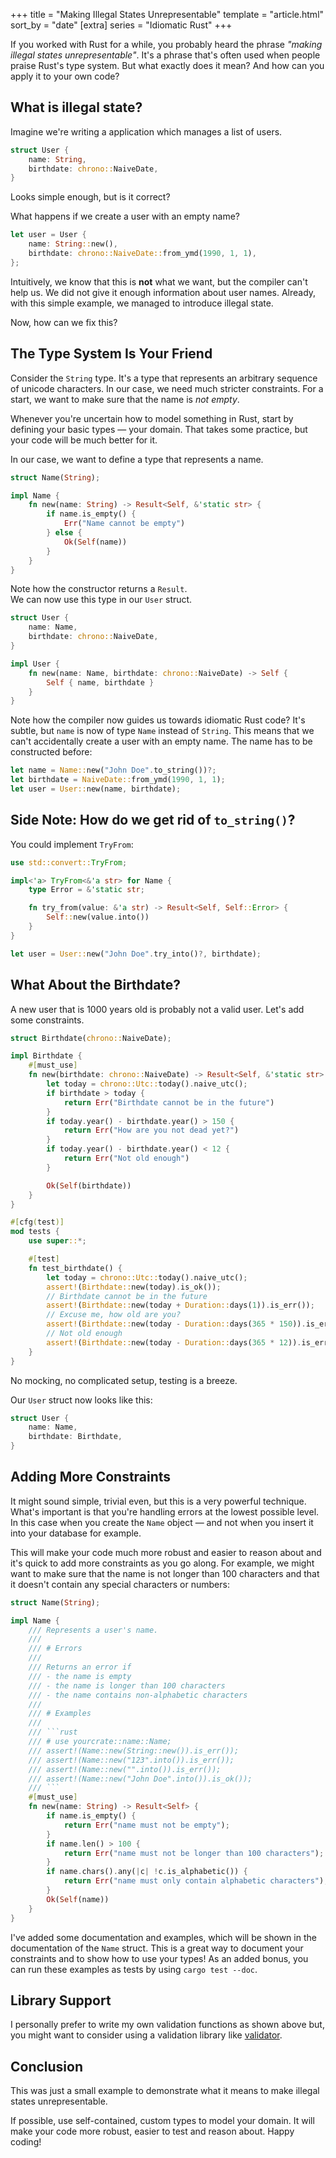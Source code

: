 +++
title = "Making Illegal States Unrepresentable"
template = "article.html"
sort_by = "date"
[extra]
series = "Idiomatic Rust"
+++

If you worked with Rust for a while, you probably heard the phrase *"making
illegal states unrepresentable"*. It's a phrase that's often used when people
praise Rust's type system. But what exactly does it mean? And how can you apply
it to your own code?

## What is illegal state?

Imagine we're writing a application which manages a list of users. 

```rust
struct User {
    name: String,
    birthdate: chrono::NaiveDate,
}
```

Looks simple enough, but is it correct?

What happens if we create a user with an empty name?

```rust
let user = User {
    name: String::new(),
    birthdate: chrono::NaiveDate::from_ymd(1990, 1, 1),
};
```

Intuitively, we know that this is **not** what we want, but the compiler can't help us.
We did not give it enough information about user names.
Already, with this simple example, we managed to introduce illegal state.

Now, how can we fix this?

## The Type System Is Your Friend

Consider the `String` type. It's a type that represents 
an arbitrary sequence of unicode characters. In our case, we need much stricter
constraints. For a start, we want to make sure that the name is *not
empty*.

Whenever you're uncertain how to model something in Rust,
start by defining your basic types &mdash; your domain.
That takes some practice, but your code will be much better for it.

In our case, we want to define a type that represents a name.

```rust
struct Name(String);

impl Name {
    fn new(name: String) -> Result<Self, &'static str> {
        if name.is_empty() {
            Err("Name cannot be empty")
        } else {
            Ok(Self(name))
        }
    }
}
```

Note how the constructor returns a `Result`.   
We can now use this type in our `User` struct.

```rust
struct User {
    name: Name,
    birthdate: chrono::NaiveDate,
}

impl User {
    fn new(name: Name, birthdate: chrono::NaiveDate) -> Self {
        Self { name, birthdate }
    }
}
```

Note how the compiler now guides us towards idiomatic Rust code?
It's subtle, but `name` is now of type `Name` instead of `String`.
This means that we can't accidentally create a user with an empty name.
The name has to be constructed before:

```rust
let name = Name::new("John Doe".to_string())?;
let birthdate = NaiveDate::from_ymd(1990, 1, 1);
let user = User::new(name, birthdate);
```

## Side Note: How do we get rid of <code>to_string()</code>?

You could implement `TryFrom`:

```rust
use std::convert::TryFrom;

impl<'a> TryFrom<&'a str> for Name {
    type Error = &'static str;

    fn try_from(value: &'a str) -> Result<Self, Self::Error> {
        Self::new(value.into())
    }
}

let user = User::new("John Doe".try_into()?, birthdate);
```

## What About the Birthdate?

A new user that is 1000 years old is probably not a valid user.
Let's add some constraints.

```rust
struct Birthdate(chrono::NaiveDate);

impl Birthdate {
    #[must_use]
    fn new(birthdate: chrono::NaiveDate) -> Result<Self, &'static str> {
        let today = chrono::Utc::today().naive_utc();
        if birthdate > today {
            return Err("Birthdate cannot be in the future")
        }
        if today.year() - birthdate.year() > 150 {
            return Err("How are you not dead yet?")
        }
        if today.year() - birthdate.year() < 12 {
            return Err("Not old enough")
        }

        Ok(Self(birthdate))
    }
}

#[cfg(test)]
mod tests {
    use super::*;

    #[test]
    fn test_birthdate() {
        let today = chrono::Utc::today().naive_utc();
        assert!(Birthdate::new(today).is_ok());
        // Birthdate cannot be in the future
        assert!(Birthdate::new(today + Duration::days(1)).is_err());
        // Excuse me, how old are you?
        assert!(Birthdate::new(today - Duration::days(365 * 150)).is_err());
        // Not old enough
        assert!(Birthdate::new(today - Duration::days(365 * 12)).is_err());
    }
}
```

No mocking, no complicated setup, testing is a breeze.

Our `User` struct now looks like this:

```rust
struct User {
    name: Name,
    birthdate: Birthdate,
}
```

## Adding More Constraints

It might sound simple, trivial even, but this is a very powerful technique.
What's important is that you're handling errors at the lowest possible level. In
this case when you create the `Name` object &mdash; and not when you insert it
into your database for example.

This will make your code much more robust and easier to reason about and it's
quick to add more constraints as you go along. For example, we might want
to make sure that the name is not longer than 100 characters and that
it doesn't contain any special characters or numbers:

```rust
struct Name(String);

impl Name {
    /// Represents a user's name.
    ///
    /// # Errors
    ///
    /// Returns an error if
    /// - the name is empty
    /// - the name is longer than 100 characters
    /// - the name contains non-alphabetic characters
    ///
    /// # Examples
    ///
    /// ```rust
    /// # use yourcrate::name::Name;
    /// assert!(Name::new(String::new()).is_err());
    /// assert!(Name::new("123".into()).is_err());
    /// assert!(Name::new("".into()).is_err());
    /// assert!(Name::new("John Doe".into()).is_ok());
    /// ```
    #[must_use]
    fn new(name: String) -> Result<Self> {
        if name.is_empty() {
            return Err("name must not be empty");
        }
        if name.len() > 100 {
            return Err("name must not be longer than 100 characters");
        }
        if name.chars().any(|c| !c.is_alphabetic()) {
            return Err("name must only contain alphabetic characters");
        }
        Ok(Self(name))
    }
}
```

I've added some documentation and examples, which will be shown in the
documentation of the `Name` struct. This is a great way to document your
constraints and to show how to use your types! As an added bonus, you can run
these examples as tests by using `cargo test --doc`.


## Library Support

I personally prefer to write my own validation functions as shown above
but, you might want to consider using a validation library like
[validator](https://crates.io/crates/validator).

## Conclusion

This was just a small example to demonstrate what it means to make illegal
states unrepresentable. 

If possible, use self-contained, custom types to model your domain.
It will make your code more robust, easier to test and reason about.
Happy coding!